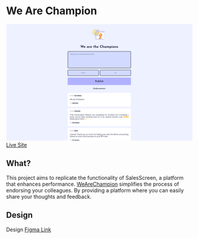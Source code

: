# We Are Champion

[![We Are Champion Preview](assets/preview.png "We Are Champion Preview")](wearechampion.pages.dev)
[Live Site](https://wearechampion.pages.dev/)


## What?

This project aims to replicate the functionality of SalesScreen, a platform that enhances performance. [WeAreChampion](https://wearechampion.pages.dev/) simplifies the process of endorsing your colleagues. By providing a platform where you can easily share your thoughts and feedback.

## Design
Design [Figma Link](https://www.figma.com/file/SgWlM7qkqTQa7fiGEcLKew/We-are-the-Champions?type=design&node-id=0-1&mode=design&t=dNXRS7voZfzzbShC-0)